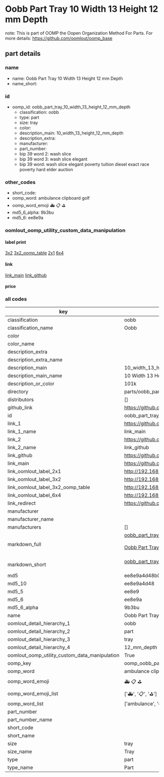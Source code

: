 # Oobb Part Tray 10 Width 13 Height 12 mm Depth  

note: This is part of OOMP the Oopen Organization Method For Parts. For more details: https://github.com/oomlout/oomp_base

##  part details
  







### name
* name: Oobb Part Tray 10 Width 13 Height 12 mm Depth
* name_short: 
### id
* oomp_id: oobb_part_tray_10_width_13_height_12_mm_depth
  * classification: oobb
  * type: part
  * size: tray
  * color: 
  * description_main: 10_width_13_height_12_mm_depth
  * description_extra: 
  * manufacturer: 
  * part_number: 
  * bip 39 word 2: wash slice
  * bip 39 word 3: wash slice elegant
  * bip 39 word: wash slice elegant poverty tuition diesel exact race poverty hard elder auction

### other_codes
* short_code: 
* oomp_word: ambulance clipboard golf
* oomp_word_emoji :ambulance: :clipboard: :golf:
* md5_6_alpha: 9b3bu
* md5_6: ee8e9a






### oomlout_oomp_utility_custom_data_manipulation
#### label print
[3x2](http://192.168.1.245:1112/?label=oomp%209b3bu)
[3x2_oomp_table](http://192.168.1.108:1112/?label=oomp%209b3bu)
[2x1](http://192.168.1.242:1112/?label=oomp%209b3bu)
[6x4](http://192.168.1.55:1112/?label=oomp%209b3bu)    

#### link

[link_main](https://github.com/oomlout/oomlout_oomp_version_1_messy/tree/main/parts/oobb_part_tray_10_width_13_height_12_mm_depth) [link_github](https://github.com/oomlout/oomlout_oomp_version_1_messy/tree/main/parts/oobb_part_tray_10_width_13_height_12_mm_depth)                             

#### price







### all codes 
| key | value |  
| --- | --- |  
| classification | oobb |  
| classification_name | Oobb |  
| color |  |  
| color_name |  |  
| description_extra |  |  
| description_extra_name |  |  
| description_main | 10_width_13_height_12_mm_depth |  
| description_main_name | 10 Width 13 Height 12 mm Depth |  
| description_or_color | 101k |  
| directory | parts/oobb_part_tray_10_width_13_height_12_mm_depth |  
| distributors | [] |  
| github_link | https://github.com/oomlout/oomlout_oomp_part_src/tree/main/parts/oobb_part_tray_10_width_13_height_12_mm_depth |  
| id | oobb_part_tray_10_width_13_height_12_mm_depth |  
| link_1 | https://github.com/oomlout/oomlout_oomp_version_1_messy/tree/main/parts/oobb_part_tray_10_width_13_height_12_mm_depth |  
| link_1_name | link_main |  
| link_2 | https://github.com/oomlout/oomlout_oomp_version_1_messy/tree/main/parts/oobb_part_tray_10_width_13_height_12_mm_depth |  
| link_2_name | link_github |  
| link_github | https://github.com/oomlout/oomlout_oomp_version_1_messy/tree/main/parts/oobb_part_tray_10_width_13_height_12_mm_depth |  
| link_main | https://github.com/oomlout/oomlout_oomp_version_1_messy/tree/main/parts/oobb_part_tray_10_width_13_height_12_mm_depth |  
| link_oomlout_label_2x1 | http://192.168.1.242:1112/?label=oomp%209b3bu |  
| link_oomlout_label_3x2 | http://192.168.1.245:1112/?label=oomp%209b3bu |  
| link_oomlout_label_3x2_oomp_table | http://192.168.1.108:1112/?label=oomp%209b3bu |  
| link_oomlout_label_6x4 | http://192.168.1.55:1112/?label=oomp%209b3bu |  
| link_redirect | https://github.com/oomlout/oomlout_oomp_version_1_messy/tree/main/parts/oobb_part_tray_10_width_13_height_12_mm_depth |  
| manufacturer |  |  
| manufacturer_name |  |  
| manufacturers | [] |  
| markdown_full | [oobb_part_tray_10_width_13_height_12_mm_depth](none)<br>[](none)<br>[Oobb Part Tray 10 Width 13 Height 12 Mm Depth](none)<br><br> |  
| markdown_short | [oobb_part_tray_10_width_13_height_12_mm_depth](none)<br><br> |  
| md5 | ee8e9a4d48b069c8f6751a908f32dfbb |  
| md5_10 | ee8e9a4d48 |  
| md5_5 | ee8e9 |  
| md5_6 | ee8e9a |  
| md5_6_alpha | 9b3bu |  
| name | Oobb Part Tray 10 Width 13 Height 12 mm Depth |  
| oomlout_detail_hierarchy_1 | oobb |  
| oomlout_detail_hierarchy_2 | part |  
| oomlout_detail_hierarchy_3 | tray |  
| oomlout_detail_hierarchy_4 | 12_mm_depth |  
| oomlout_oomp_utility_custom_data_manipulation | True |  
| oomp_key | oomp_oobb_part_tray_10_width_13_height_12_mm_depth |  
| oomp_word | ambulance clipboard golf |  
| oomp_word_emoji | :ambulance: :clipboard: :golf: |  
| oomp_word_emoji_list | [':ambulance:', ':clipboard:', ':golf:'] |  
| oomp_word_list | ['ambulance', 'clipboard', 'golf'] |  
| part_number |  |  
| part_number_name |  |  
| short_code |  |  
| short_name |  |  
| size | tray |  
| size_name | Tray |  
| type | part |  
| type_name | Part |  
